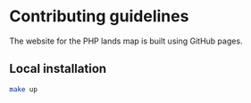 # Contributing guidelines

The website for the PHP lands map is built using GitHub pages.

## Local installation

```bash
make up
```

